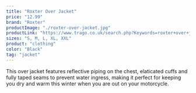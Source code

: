 ```yaml
---
title: "Roxter Over Jacket"
price: "12.99"
brand: "Roxter"
productImage: "./roxter-over-jacket.jpg"
productLink: "https://www.trago.co.uk/search.php?Keywords=roxter+over+jacket&x=0&y=0"
sizes: "S, M, L, XL, XXL"
product: "clothing"
color: "Black"
tag: "jacket"
---
```

This over jacket features reflective piping on the chest, elaticated cuffs and fully taped seams to prevent water ingress, making it perfect for keeping you dry and warm this winter when you are out on your motorcycle.